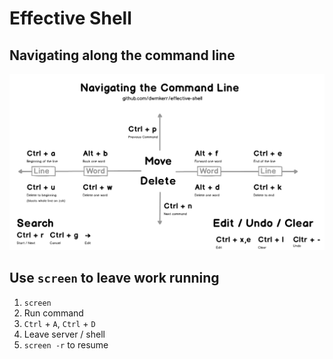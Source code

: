 # Effective Shell

## Navigating along the command line

![Navigating the Command Line](img/2020-11-11-23-27-58.png)

## Use `screen` to leave work running

1. `screen`
2. Run command
3. `Ctrl` + `A`, `Ctrl` + `D`
4. Leave server / shell
5. `screen -r` to resume
